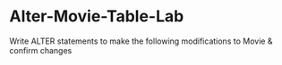 # Alter-Movie-Table-Lab
Write ALTER statements to make the following modifications to Movie &amp; confirm changes
